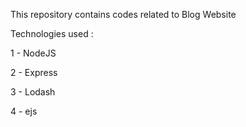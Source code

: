This repository contains codes related to Blog Website

Technologies used :

1 - NodeJS

2 - Express

3 - Lodash

4 - ejs
